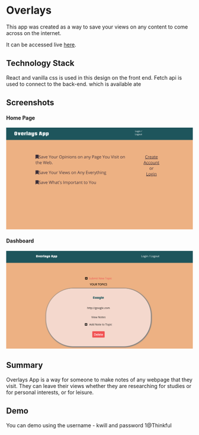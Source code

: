 
 <h1>Overlays</h1>

This app was created as a way to save your views on any content to come
across on the internet.

It can be accessed live [here](https://overlays.now.sh/).



## Technology Stack

React and vanilla css is used in this design on the front end. Fetch api is used to connect to the back-end.
which is available ate


## Screenshots

#### Home Page
![home-page](Readme_assets/desktop-home.png)


#### Dashboard
![dasboard](Readme_assets/dashboard-desktop.png)


## Summary

Overlays App is a way for someone to make notes of any webpage that they visit. They can leave their views 
whether they are researching for studies or for personal interests, or for leisure. 

## Demo

You can demo using the username - kwill and password 1@Thinkful
